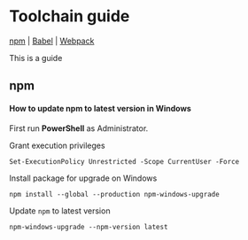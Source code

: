 
# Toolchain guide

[npm](#npm) | [Babel](#babel) | [Webpack](#webpack)

This is a guide


## npm

#### How to update npm to latest version in Windows

First run **PowerShell** as Administrator.

Grant execution privileges
```
Set-ExecutionPolicy Unrestricted -Scope CurrentUser -Force
```

Install package for upgrade on Windows
```
npm install --global --production npm-windows-upgrade
```

Update `npm` to latest version
```
npm-windows-upgrade --npm-version latest
```

